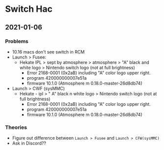 # Switch Hac

## 2021-01-06

### Problems
- 10.16 macs don't see switch in RCM
- Launch > Fusee:
  - Hekate IPL > sept by atmosphere > atmosphere > "A" black and white logo > Nintendo switch logo (not at full brightness)
    - Error 2168-0001 (0x2aB) including "A" color logo upper right.
    - program 420000000007e51a
    - firmware 10.1.0 (Atmosphere m 0.18.0-master-26d8db74)
- Launch > CWF (sysMMC)
  - Hekate  - ipl > " A" black n white logo > Nintendo switch logo (not at full brightness)
    - Error 2168-0001 (0x2aB) including "A" color logo upper right.
    - program 420000000007e51a
    - firmware 10.1.0 (Atmosphere m 0.18.0-master-26d8db74)

### Theories
- Figure out difference between `Launch > Fusee` and `Launch > CFW(sysMMC)`
- Ask in Discord?? 